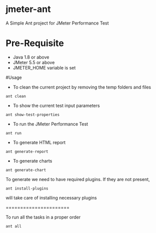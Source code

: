 # jmeter-ant

A Simple Ant project for JMeter Performance Test

# Pre-Requisite
* Java 1.8 or above
* JMeter  5.5 or above
* JMETER_HOME variable is set


#Usage

* To clean the current project by removing the temp folders and files

```
ant clean
```

* To show the current test input parameters

```
ant show-test-properties
```

* To run the JMeter Performance Test

```
ant run
```

* To generate HTML report

```
ant generate-report
```

* To generate charts

```
ant generate-chart
```

To generate we need to have required plugins. If they are not present,

```
ant install-plugins
```

will take care of installing necessary plugins


======================

To run all the tasks in a proper order

```
ant all
```
